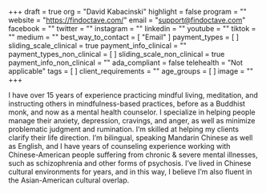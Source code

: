 +++
draft = true
org = "David Kabacinski"
highlight = false
program = ""
website = "https://findoctave.com/"
email = "support@findoctave.com"
facebook = ""
twitter = ""
instagram = ""
linkedin = ""
youtube = ""
tiktok = ""
medium = ""
best_way_to_contact = [ "Email" ]
payment_types = [ ]
sliding_scale_clinical = true
payment_info_clinical = ""
payment_types_non_clinical = [ ]
sliding_scale_non_clinical = true
payment_info_non_clinical = ""
ada_compliant = false
telehealth = "Not applicable"
tags = [ ]
client_requirements = ""
age_groups = [ ]
image = ""
+++

I have over 15 years of experience practicing mindful living, meditation, and instructing others in mindfulness-based practices, before as a Buddhist monk, and now as a mental health counselor. I specialize in helping people manage their anxiety, depression, cravings, and anger, as well as minimize problematic judgment and rumination. I’m skilled at helping my clients clarify their life direction. I’m bilingual, speaking Mandarin Chinese as well as English, and I have years of counseling experience working with Chinese-American people suffering from chronic & severe mental illnesses, such as schizophrenia and other forms of psychosis. I’ve lived in Chinese cultural environments for years, and in this way, I believe I’m also fluent in the Asian-American cultural overlap.

